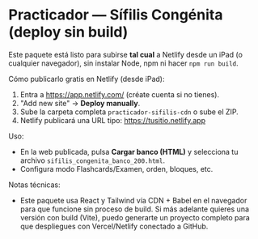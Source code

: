 Practicador — Sífilis Congénita (deploy sin build)
=================================================

Este paquete está listo para subirse **tal cual** a Netlify desde un iPad (o cualquier navegador),
sin instalar Node, npm ni hacer `npm run build`.

Cómo publicarlo gratis en Netlify (desde iPad):
1) Entra a https://app.netlify.com/ (créate cuenta si no tienes).
2) "Add new site" → **Deploy manually**.
3) Sube la carpeta completa `practicador-sifilis-cdn` o sube el ZIP.
4) Netlify publicará una URL tipo: https://tusitio.netlify.app

Uso:
- En la web publicada, pulsa **Cargar banco (HTML)** y selecciona tu archivo `sifilis_congenita_banco_200.html`.
- Configura modo Flashcards/Examen, orden, bloques, etc.

Notas técnicas:
- Este paquete usa React y Tailwind vía CDN + Babel en el navegador para que funcione sin 
  proceso de build. Si más adelante quieres una versión con build (Vite), puedo generarte
  un proyecto completo para que despliegues con Vercel/Netlify conectado a GitHub.
